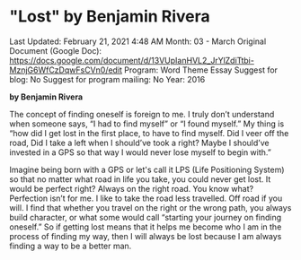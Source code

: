 # "Lost" by Benjamin Rivera

Last Updated: February 21, 2021 4:48 AM
Month: 03 - March
Original Document (Google Doc): https://docs.google.com/document/d/13VUpIanHVL2_JrYlZdiTtbi-MznjG6WfCzDqwFsCVn0/edit
Program: Word Theme Essay
Suggest for blog: No
Suggest for program mailing: No
Year: 2016

**by Benjamin Rivera**

The concept of finding oneself is foreign to me. I truly don’t understand when someone says, “I had to find myself” or “I found myself.” My thing is “how did I get lost in the first place, to have to find myself. Did I veer off the road, Did I take a left when I should’ve took a right? Maybe I should’ve invested in a GPS so that way I would never lose myself to begin with.”

Imagine being born with a GPS or let's call it LPS (Life Positioning System) so that no matter what road in life you take, you could never get lost. It would be perfect right? Always on the right road. You know what? Perfection isn’t for me. I like to take the road less travelled. Off road if you will. I find that whether you travel on the right or the wrong path, you always build character, or what some would call “starting your journey on finding oneself.” So if getting lost means that it helps me become who I am in the process of finding my way, then I will always be lost because I am always finding a way to be a better man.